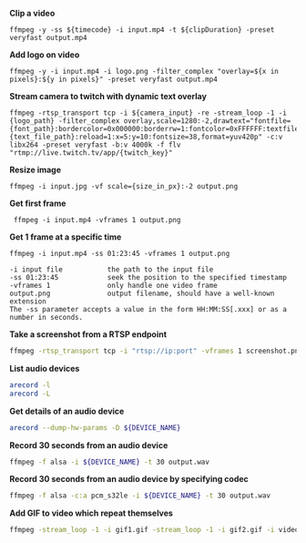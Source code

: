 **Clip a video**
```shell script
ffmpeg -y -ss ${timecode} -i input.mp4 -t ${clipDuration} -preset veryfast output.mp4
```

**Add logo on video**
```shell script
ffmpeg -y -i input.mp4 -i logo.png -filter_complex "overlay=${x in pixels}:${y in pixels}" -preset veryfast output.mp4
```

**Stream camera to twitch with dynamic text overlay**
```shell script
ffmpeg -rtsp_transport tcp -i ${camera_input} -re -stream_loop -1 -i {logo_path} -filter_complex overlay,scale=1280:-2,drawtext="fontfile={font_path}:bordercolor=0x000000:borderrw=1:fontcolor=0xFFFFFF:textfile={text_file_path}:reload=1:x=5:y=10:fontsize=38,format=yuv420p" -c:v libx264 -preset veryfast -b:v 4000k -f flv "rtmp://live.twitch.tv/app/{twitch_key}"
```

**Resize image**
```shell script
ffmpeg -i input.jpg -vf scale={size_in_px}:-2 output.png
```

**Get first frame**
```shell script
 ffmpeg -i input.mp4 -vframes 1 output.png
```

**Get 1 frame at a specific time**
```shell script
ffmpeg -i input.mp4 -ss 01:23:45 -vframes 1 output.png
``` 
```
-i input file           the path to the input file  
-ss 01:23:45            seek the position to the specified timestamp  
-vframes 1              only handle one video frame  
output.png              output filename, should have a well-known extension  
The -ss parameter accepts a value in the form HH:MM:SS[.xxx] or as a number in seconds. 
```

**Take a screenshot from a RTSP endpoint**
```bash
ffmpeg -rtsp_transport tcp -i "rtsp://ip:port" -vframes 1 screenshot.png 
```

**List audio devices**
```bash
arecord -l
arecord -L
```

**Get details of an audio device**
```bash
arecord --dump-hw-params -D ${DEVICE_NAME}
```

**Record 30 seconds from an audio device**
```bash
ffmpeg -f alsa -i ${DEVICE_NAME} -t 30 output.wav
```

**Record 30 seconds from an audio device by specifying codec**
```bash
ffmpeg -f alsa -c:a pcm_s32le -i ${DEVICE_NAME} -t 30 output.wav
```

**Add GIF to video which repeat themselves**
```bash
ffmpeg -stream_loop -1 -i gif1.gif -stream_loop -1 -i gif2.gif -i videoInput.mp4 -filter_complex "[2:v][0:v]overlay=10:10[bg];[bg][1:v]overlay=10:250" -preset veryfast -t 60 output.mp4
```
